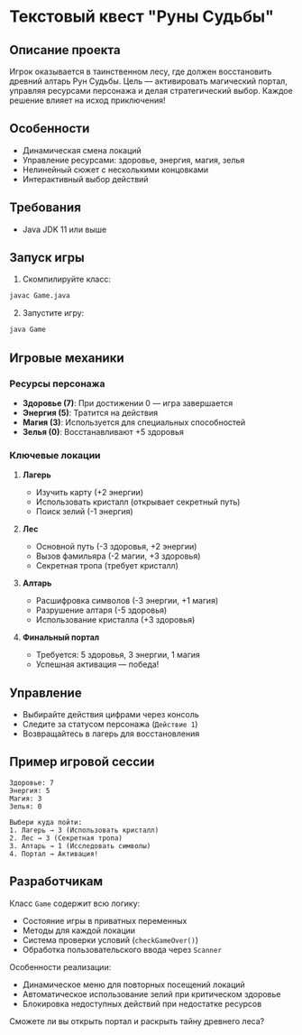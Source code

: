 # Текстовый квест "Руны Судьбы"

## Описание проекта
Игрок оказывается в таинственном лесу, где должен восстановить древний алтарь Рун Судьбы. Цель — активировать магический портал, управляя ресурсами персонажа и делая стратегический выбор. Каждое решение влияет на исход приключения!

## Особенности
- Динамическая смена локаций
- Управление ресурсами: здоровье, энергия, магия, зелья
- Нелинейный сюжет с несколькими концовками
- Интерактивный выбор действий

## Требования
- Java JDK 11 или выше

## Запуск игры
1. Скомпилируйте класс:
```bash
javac Game.java
```
2. Запустите игру:
```bash
java Game
```

## Игровые механики
### Ресурсы персонажа
- **Здоровье (7)**: При достижении 0 — игра завершается
- **Энергия (5)**: Тратится на действия
- **Магия (3)**: Используется для специальных способностей
- **Зелья (0)**: Восстанавливают +5 здоровья

### Ключевые локации
1. **Лагерь** 
   - Изучить карту (+2 энергии)
   - Использовать кристалл (открывает секретный путь)
   - Поиск зелий (-1 энергия)

2. **Лес**
   - Основной путь (-3 здоровья, +2 энергии)
   - Вызов фамильяра (-2 магии, +3 здоровья)
   - Секретная тропа (требует кристалл)

3. **Алтарь**
   - Расшифровка символов (-3 энергии, +1 магия)
   - Разрушение алтаря (-5 здоровья)
   - Использование кристалла (+3 здоровья)

4. **Финальный портал**
   - Требуется: 5 здоровья, 3 энергии, 1 магия
   - Успешная активация — победа!

## Управление
- Выбирайте действия цифрами через консоль
- Следите за статусом персонажа (`Действие 1`)
- Возвращайтесь в лагерь для восстановления

## Пример игровой сессии
```
Здоровье: 7
Энергия: 5
Магия: 3
Зелья: 0

Выбери куда пойти: 
1. Лагерь → 3 (Использовать кристалл)
2. Лес → 3 (Секретная тропа)
3. Алтарь → 1 (Исследовать символы)
4. Портал → Активация!
```

## Разработчикам
Класс `Game` содержит всю логику:
- Состояние игры в приватных переменных
- Методы для каждой локации
- Система проверки условий (`checkGameOver()`)
- Обработка пользовательского ввода через `Scanner`

Особенности реализации:
- Динамическое меню для повторных посещений локаций
- Автоматическое использование зелий при критическом здоровье
- Блокировка недоступных действий при недостатке ресурсов

Сможете ли вы открыть портал и раскрыть тайну древнего леса?
